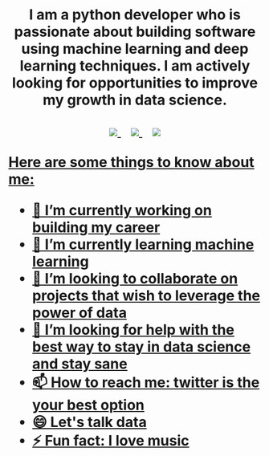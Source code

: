 <H1 Hi there 👋 My name is David Oden</H1>
<p align='center'>I am a python developer who is passionate about building software using machine learning and deep learning techniques. I am actively looking for opportunities to improve my growth in data science.</p>

<p align='center'>
<a href="https://twitter.com/David0den">
  <img src="https://img.shields.io/badge/twitter-%231DA1F2.svg?&style=for-the-badge&logo=twitter&logoColor=white" />
</a>&nbsp;&nbsp;
<a href="mailto:davidodenikpi@gmail.com">
  <img src="https://img.shields.io/badge/email-%23D14836.svg?&style=for-the-badge&logo=gmail&logoColor=white" />
</a>&nbsp;&nbsp;
<a href="https://www.linkedin.com/in/odendavid/">
  <img src="https://img.shields.io/badge/linkedin-%230077B5.svg?&style=for-the-badge&logo=linkedin&logoColor=white" />
</p>

Here are some things to know about me:

- 🔭 I’m currently working on building my career
- 🌱 I’m currently learning machine learning
- 👯 I’m looking to collaborate on projects that wish to leverage the power of data
- 🤔 I’m looking for help with the best way to stay in data science and stay sane
- 📫 How to reach me: twitter is the your best option
- 😄 Let's talk data
- ⚡ Fun fact: I love music
